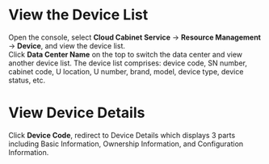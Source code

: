 # View the Device List

Open the console, select **Cloud Cabinet Service** -> **Resource Management** -> **Device**, and view the device list.</br>
Click **Data Center Name** on the top to switch the data center and view another device list. The device list comprises: device code, SN number, cabinet code, U location, U number, brand, model, device type, device status, etc.


# View Device Details

Click **Device Code**, redirect to Device Details which displays 3 parts including Basic Information, Ownership Information, and Configuration Information.



